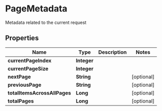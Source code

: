 

# PageMetadata

Metadata related to the current request

## Properties

| Name | Type | Description | Notes |
|------------ | ------------- | ------------- | -------------|
|**currentPageIndex** | **Integer** |  |  |
|**currentPageSize** | **Integer** |  |  |
|**nextPage** | **String** |  |  [optional] |
|**previousPage** | **String** |  |  [optional] |
|**totalItemsAcrossAllPages** | **Long** |  |  [optional] |
|**totalPages** | **Long** |  |  [optional] |



